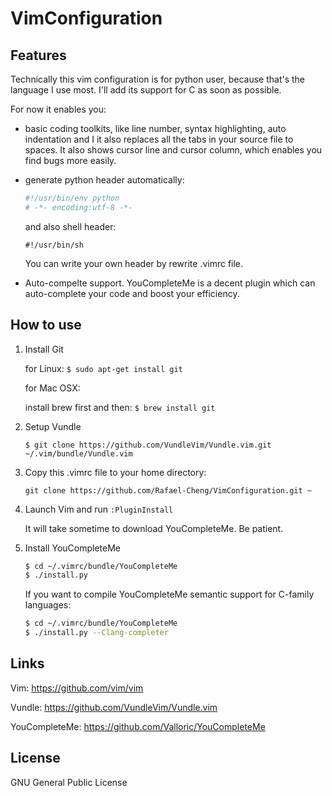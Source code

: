 # VimConfiguration

##  Features

Technically this vim configuration is for python user, because that's the language I use most. I'll add its support for C as soon as possible.

For now it enables you:

* basic coding toolkits, like line number, syntax highlighting, auto indentation and I it also replaces all the tabs in your source file to spaces. It also shows cursor line and cursor column, which enables you find bugs more easily.

* generate python header automatically:

   ```python
   #!/usr/bin/env python
   # -*- encoding:utf-8 -*-
   ```

   and also shell header:

   ```shell
   #!/usr/bin/sh
   ```
   
   You can write your own header by rewrite .vimrc file.

* Auto-compelte support.
   YouCompleteMe is a decent plugin which can auto-complete your code and boost your efficiency. 


## How to use

1. Install Git
    
   for Linux: `$ sudo apt-get install git`
   
   for Mac OSX:
   
   install brew first and then: `$ brew install git`

2. Setup Vundle
        
   `$ git clone https://github.com/VundleVim/Vundle.vim.git ~/.vim/bundle/Vundle.vim`

3. Copy this .vimrc file to your home directory:
        
   `git clone https://github.com/Rafael-Cheng/VimConfiguration.git ~`

4. Launch Vim and run `:PluginInstall`
   
   It will take sometime to download YouCompleteMe. Be patient.

5. Install YouCompleteMe

   ```bash
   $ cd ~/.vimrc/bundle/YouCompleteMe
   $ ./install.py
   ```
   If you want to compile YouCompleteMe semantic support for C-family languages:

   ```bash
   $ cd ~/.vimrc/bundle/YouCompleteMe
   $ ./install.py --Clang-completer
   ```

## Links

Vim: https://github.com/vim/vim

Vundle: https://github.com/VundleVim/Vundle.vim

YouCompleteMe: https://github.com/Valloric/YouCompleteMe



## License

GNU General Public License
